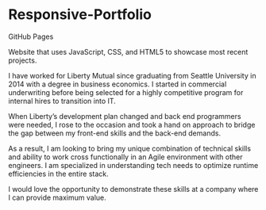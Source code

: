 # Responsive-Portfolio
GitHub Pages

Website that uses JavaScript, CSS, and HTML5 to showcase most recent projects.

I have worked for Liberty Mutual since graduating from Seattle University in 2014 with a degree in business economics. I started in commercial underwriting before being selected for a highly competitive program for internal hires to transition into IT. 

When Liberty’s development plan changed and back end programmers were needed, I rose to the occasion and took a hand on approach to bridge the gap between my front-end skills and the back-end demands.

As a result, I am looking to bring my unique combination of technical skills and ability to work cross functionally in an Agile environment with other engineers. I am specialized in understanding tech needs to optimize runtime efficiencies in the entire stack.

I would love the opportunity to demonstrate these skills at a company where I can provide maximum value.
